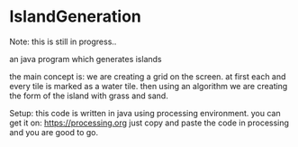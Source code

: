 # IslandGeneration
Note: this is still in progress..


an java program which generates islands 

the main concept is:
we are creating a grid on the screen. at first each and every tile is marked as a water tile. 
then using an algorithm we are creating the form of the island with grass and sand.

Setup:
this code is written in java using processing environment.
you can get it on:
https://processing.org
just copy and paste the code in processing and you are good to go.
